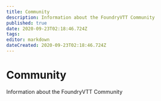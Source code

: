 ```yaml
---
title: Community
description: Information about the FoundryVTT Community
published: true
date: 2020-09-23T02:18:46.724Z
tags: 
editor: markdown
dateCreated: 2020-09-23T02:18:46.724Z
---
```


# Community
Information about the FoundryVTT Community